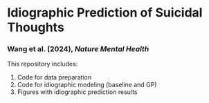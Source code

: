 # Idiographic Prediction of Suicidal Thoughts 
### Wang et al. (2024), *Nature Mental Health*

This repository includes:

1. Code for data preparation
2. Code for idiographic modeling (baseline and GP) 
3. Figures with idiographic prediction results
